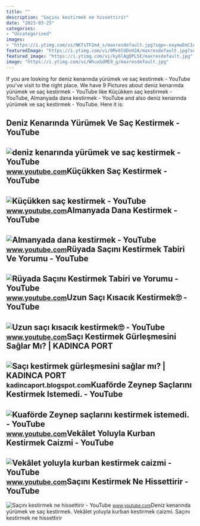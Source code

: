 ```yaml
---
title: ""
description: "Saçını kestirmek ne hissettirir"
date: "2023-03-25"
categories:
- "Uncategorized"
images:
- "https://i.ytimg.com/vi/NKTsTF2m4_s/maxresdefault.jpg?sqp=-oaymwEmCIAKENAF8quKqQMa8AEB-AHUBoAC4AOKAgwIABABGFUgXyhlMA8=&amp;rs=AOn4CLADlhn6lXC4B3QRBC1VbHPJhtteww"
featuredImage: "https://i.ytimg.com/vi/0Mv6lUDnH2A/maxresdefault.jpg?sqp=-oaymwEmCIAKENAF8quKqQMa8AEB-AH-CYAC0AWKAgwIABABGEggWChlMA8=&amp;rs=AOn4CLB4mYBFfE4Q4L89VTGu3I34LY23pQ"
featured_image: "https://i.ytimg.com/vi/ky6lAgQPL5E/maxresdefault.jpg"
image: "https://i.ytimg.com/vi/WhuxGdME9_g/maxresdefault.jpg"
---
```


If you are looking for deniz kenarında yürümek ve saç kestirmek - YouTube you've visit to the right place. We have 9 Pictures about deniz kenarında yürümek ve saç kestirmek - YouTube like Küçükken saç kestirmek - YouTube, Almanyada dana kestirmek - YouTube and also deniz kenarında yürümek ve saç kestirmek - YouTube. Here it is:

Deniz Kenarında Yürümek Ve Saç Kestirmek - YouTube
--------------------------------------------------

 ![deniz kenarında yürümek ve saç kestirmek - YouTube](https://i.ytimg.com/vi/alsfR1vPSNc/maxresdefault.jpg) <small>www.youtube.com</small>Küçükken Saç Kestirmek - YouTube
--------------------------------

 ![Küçükken saç kestirmek - YouTube](https://i.ytimg.com/vi/4NyHY0RyFmA/maxresdefault.jpg) <small>www.youtube.com</small>Almanyada Dana Kestirmek - YouTube
----------------------------------

 ![Almanyada dana kestirmek - YouTube](https://i.ytimg.com/vi/NKTsTF2m4_s/maxresdefault.jpg?sqp=-oaymwEmCIAKENAF8quKqQMa8AEB-AHUBoAC4AOKAgwIABABGFUgXyhlMA8=&rs=AOn4CLADlhn6lXC4B3QRBC1VbHPJhtteww) <small>www.youtube.com</small>Rüyada Saçını Kestirmek Tabiri Ve Yorumu - YouTube
--------------------------------------------------

 ![Rüyada Saçını Kestirmek Tabiri ve Yorumu - YouTube](https://i.ytimg.com/vi/0Mv6lUDnH2A/maxresdefault.jpg?sqp=-oaymwEmCIAKENAF8quKqQMa8AEB-AH-CYAC0AWKAgwIABABGEggWChlMA8=&rs=AOn4CLB4mYBFfE4Q4L89VTGu3I34LY23pQ) <small>www.youtube.com</small>Uzun Saçı Kısacık Kestirmek🙄 - YouTube
--------------------------------------

 ![Uzun saçı kısacık kestirmek🙄 - YouTube](https://i.ytimg.com/vi/9-KYF0rQKIQ/maxresdefault.jpg) <small>www.youtube.com</small>Saçı Kestirmek Gürleşmesini Sağlar Mı? | KADINCA PORT
-----------------------------------------------------

 ![Saçı kestirmek gürleşmesini sağlar mı? | KADINCA PORT](https://4.bp.blogspot.com/-iCjP2DVeHaM/V8PgVNr6RlI/AAAAAAAA010/1z0JNlh3W4gd_R_bqCuIuWeMhLNnT2sSwCLcB/s1600/Sa%25C3%25A7%25C4%25B1%2Bkestirmek%2Bg%25C3%25BCrle%25C5%259Fmesini%2Bsa%25C4%259Flamaz.jpg) <small>kadincaport.blogspot.com</small>Kuaförde Zeynep Saçlarını Kestirmek Istemedi. - YouTube
-------------------------------------------------------

 ![Kuaförde Zeynep saçlarını kestirmek istemedi. - YouTube](https://i.ytimg.com/vi/BbaBkCxzar0/maxresdefault.jpg) <small>www.youtube.com</small>Vekâlet Yoluyla Kurban Kestirmek Caizmi - YouTube
-------------------------------------------------

 ![Vekâlet yoluyla kurban kestirmek caizmi - YouTube](https://i.ytimg.com/vi/WhuxGdME9_g/maxresdefault.jpg) <small>www.youtube.com</small>Saçını Kestirmek Ne Hissettirir - YouTube
-----------------------------------------

 ![Saçını kestirmek ne hissettirir - YouTube](https://i.ytimg.com/vi/ky6lAgQPL5E/maxresdefault.jpg) <small>www.youtube.com</small>Deniz kenarında yürümek ve saç kestirmek. Vekâlet yoluyla kurban kestirmek caizmi. Saçını kestirmek ne hissettirir
